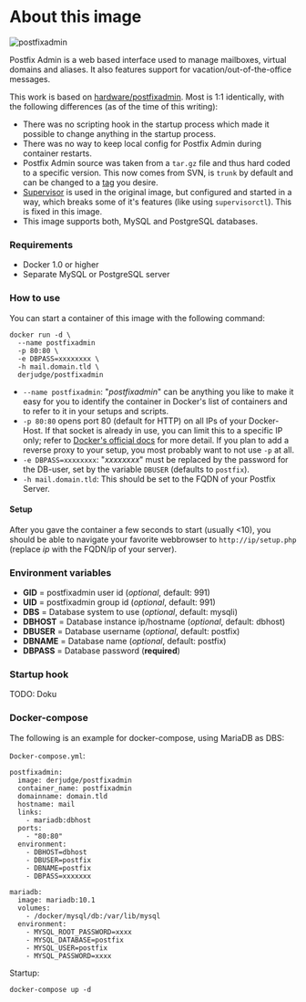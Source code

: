 # About this image

![postfixadmin](http://i.imgur.com/UCtvKHR.png "postfixadmin")

Postfix Admin is a web based interface used to manage mailboxes, virtual domains and aliases. It also features support for vacation/out-of-the-office messages.

This work is based on [hardware/postfixadmin](https://github.com/hardware/postfixadmin). Most is 1:1 identically, with the following differences (as of the time of this writing):

- There was no scripting hook in the startup process which made it possible to change anything in the startup process.
- There was no way to keep local config for Postfix Admin during container restarts.
- Postfix Admin source was taken from a ``tar.gz`` file and thus hard coded to a specific version. This now comes from SVN, is ``trunk`` by default and can be changed to a [tag](http://svn.code.sf.net/p/postfixadmin/code/tags/) you desire.
- [Supervisor](http://supervisord.org/) is used in the original image, but configured and started in a way, which breaks some of it's features (like using ``supervisorctl``). This is fixed in this image.
- This image supports both, MySQL and PostgreSQL databases.

### Requirements

- Docker 1.0 or higher
- Separate MySQL or PostgreSQL server

### How to use

You can start a container of this image with the following command:

```
docker run -d \
  --name postfixadmin
  -p 80:80 \
  -e DBPASS=xxxxxxxx \
  -h mail.domain.tld \
  derjudge/postfixadmin
```

- ``--name postfixadmin``: "*postfixadmin*" can be anything you like to make it easy for you to identify the container in Docker's list of containers and to refer to it in your setups and scripts.
- ``-p 80:80`` opens port 80 (default for HTTP) on all IPs of your Docker-Host. If that socket is already in use, you can limit this to a specific IP only; refer to [Docker's official docs](https://docs.docker.com/engine/reference/run/#expose-incoming-ports) for more detail. If you plan to add a reverse proxy to your setup, you most probably want to not use ``-p`` at all.
- ``-e DBPASS=xxxxxxxx``: "*xxxxxxxx*" must be replaced by the password for the DB-user, set by the variable ``DBUSER`` (defaults to ``postfix``).
- ``-h mail.domain.tld``: This should be set to the FQDN of your Postfix Server.


#### Setup

After you gave the container a few seconds to start (usually <10), you should be able to navigate your favorite webbrowser to ``http://ip/setup.php`` (replace *ip* with the FQDN/ip of your server).

### Environment variables

- **GID** = postfixadmin user id (*optional*, default: 991)
- **UID** = postfixadmin group id (*optional*, default: 991)
- **DBS** = Database system to use (*optional*, default: mysqli)
- **DBHOST** = Database instance ip/hostname (*optional*, default: dbhost)
- **DBUSER** = Database username (*optional*, default: postfix)
- **DBNAME** = Database name (*optional*, default: postfix)
- **DBPASS** = Database password (**required**)

### Startup hook

TODO: Doku

### Docker-compose

The following is an example for docker-compose, using MariaDB as DBS:

``Docker-compose.yml``:

```
postfixadmin:
  image: derjudge/postfixadmin
  container_name: postfixadmin
  domainname: domain.tld
  hostname: mail
  links:
    - mariadb:dbhost
  ports:
    - "80:80"
  environment:
    - DBHOST=dbhost
    - DBUSER=postfix
    - DBNAME=postfix
    - DBPASS=xxxxxxx

mariadb:
  image: mariadb:10.1
  volumes:
    - /docker/mysql/db:/var/lib/mysql
  environment:
    - MYSQL_ROOT_PASSWORD=xxxx
    - MYSQL_DATABASE=postfix
    - MYSQL_USER=postfix
    - MYSQL_PASSWORD=xxxx
```

Startup:

```
docker-compose up -d
```